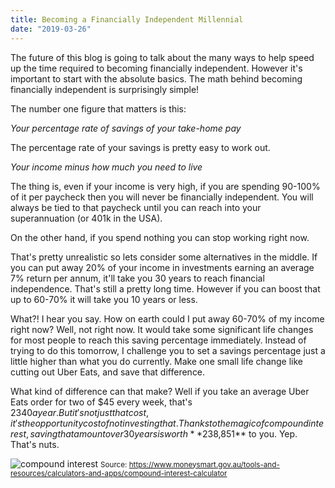 ```yaml
---
title: Becoming a Financially Independent Millennial
date: "2019-03-26"
---
```


The future of this blog is going to talk about the many ways to help speed up the time required to becoming financially independent. However it's important to start with the absolute basics. The math behind becoming financially independent is surprisingly simple!

The number one figure that matters is this:

*Your percentage rate of savings of your take-home pay*

The percentage rate of your savings is pretty easy to work out.

*Your income minus how much you need to live*

The thing is, even if your income is very high, if you are spending 90-100% of it per paycheck then you will never be financially independent. You will always be tied to that paycheck until you can reach into your superannuation (or 401k in the USA).

On the other hand, if you spend nothing you can stop working right now.

That's pretty unrealistic so lets consider some alternatives in the middle.
If you can put away 20% of your income in investments earning an average 7% return per annum, it'll take you 30 years to reach financial independence. That's still a pretty long time. However if you can boost that up to 60-70% it will take you 10 years or less.

What?! I hear you say. How on earth could I put away 60-70% of my income right now? Well, not right now. It would take some significant life changes for most people to reach this saving percentage immediately. Instead of trying to do this tomorrow, I challenge you to set a savings percentage just a little higher than what you do currently. Make one small life change like cutting out Uber Eats, and save that difference.

What kind of difference can that make? Well if you take an average Uber Eats order for two of $45 every week, that's $2340 a year. But it's not just that cost, it's the opportunity cost of not investing that. Thanks to the magic of compound interest, saving that amount over 30 years is worth **$238,851** to you. Yep. That's nuts.

![compound interest](https://res.cloudinary.com/smashed-avo/image/upload/c_scale,e_sharpen:100,f_auto,q_auto:best,w_686/v1553603411/compound-interest.png)
<small>Source: https://www.moneysmart.gov.au/tools-and-resources/calculators-and-apps/compound-interest-calculator</small>